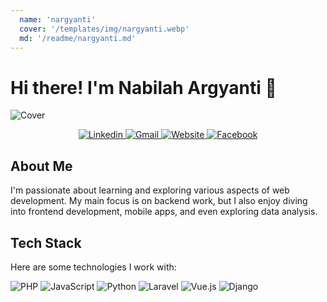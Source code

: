 ```yaml
---
  name: 'nargyanti'
  cover: '/templates/img/nargyanti.webp'
  md: '/readme/nargyanti.md'
---
```


# Hi there! I'm Nabilah Argyanti 👋

![Cover](assets/Cover.png)

<div align="center">
  <a href="https://www.linkedin.com/in/nargyanti">
    <img src="https://img.shields.io/badge/Linkedin-dodgerblue?style=for-the-badge&logo=linkedin&logoColor=white" alt="Linkedin" />
  </a>
  <a href="mailto:nargyanti@gmail.com">
    <img src="https://img.shields.io/badge/Gmail-red?style=for-the-badge&logo=gmail&logoColor=white" alt="Gmail" />
  </a>
  <a href="http://nargyanti.my.id/">
    <img src="https://img.shields.io/badge/Website-darkgreen?style=for-the-badge&logo=firefox&logoColor=white" alt="Website" />
  </a>
  <a href="https://www.facebook.com/nargyanti29">
    <img src="https://img.shields.io/badge/Facebook-blue?style=for-the-badge&logo=Facebook&logoColor=white" alt="Facebook" />
  </a>
</div>

## About Me

I'm passionate about learning and exploring various aspects of web development. My main focus is on backend work, but I also enjoy diving into frontend development, mobile apps, and even exploring data analysis.

## Tech Stack

Here are some technologies I work with:

![PHP](https://img.shields.io/badge/PHP-steelblue?logo=php&logoColor=white) ![JavaScript](https://img.shields.io/badge/JavaScript-yellow?logo=javascript&logoColor=white) ![Python](https://img.shields.io/badge/python-dodgerblue?logo=python&logoColor=white) ![Laravel](https://img.shields.io/badge/Laravel-red?logo=laravel&logoColor=white) ![Vue.js](https://img.shields.io/badge/Vue.js-darkgreen?logo=vue.js&logoColor=white) ![Django](https://img.shields.io/badge/Django-green?logo=django&logoColor=white)
<!--
## GitHub Stats

<div align="center">
  <a href="https://github.com/nargyanti/github-readme-stats">
    <img height="200" src="https://github-readme-stats-sigma-five.vercel.app/api?username=nargyanti" />
  </a>
  <a href="https://github.com/nargyanti/convoychat">
    <img height="200" src="https://github-readme-stats-sigma-five.vercel.app/api/top-langs?username=nargyanti&layout=compact&langs_count=8&card_width=320" />
  </a>
</div> -->
